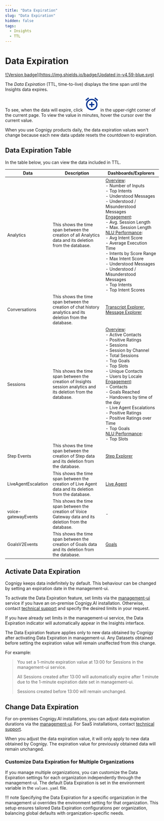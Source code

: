 ```yaml
---
title: "Data Expiration" 
slug: "Data Expiration" 
hidden: false 
tags:
  - Insights
  - TTL
---
```


# Data Expiration

[![Version badge](https://img.shields.io/badge/Updated in-v4.59-blue.svg)](../../release-notes/4.59.md)

The *Data Expiration* (TTL, time-to-live) displays the time span until the Insights data expires. 

To see, when the data will expire, click ![clock](../../_assets/insights/icons/clock.svg) in the upper-right corner of the current page. To view the value in minutes, hover the cursor over the current value.

When you use Cognigy products daily, the data expiration values won't change because each new data update resets the countdown to expiration.

## Data Expiration Table

In the table below, you can view the data included in TTL.

| Data                | Description                                                                                                     | Dashboards/Explorers                                                                                                                                                                                                                                                                                                                                                                                                                                                                                                                                  |
|---------------------|-----------------------------------------------------------------------------------------------------------------|-------------------------------------------------------------------------------------------------------------------------------------------------------------------------------------------------------------------------------------------------------------------------------------------------------------------------------------------------------------------------------------------------------------------------------------------------------------------------------------------------------------------------------------------------------|
| Analytics           | This shows the time span between the creation of all Analytics data and its deletion from the database.         | [Overview](../dashboards/overview.md): <br>- Number of Inputs <br>- Top Intents  <br>- Understood Messages  <br>- Understood / Misunderstood Messages<br> [Engagement](../dashboards/engagement.md): <br>- Avg. Session Length<br> - Max. Session Length <br> [NLU Performance](../dashboards/nlu-performance.md): <br> - Avg Intent Score <br> - Average Execution Time <br> - Intents by Score Range <br> - Max Intent Score <br> - Understood Messages <br> - Understood / Misunderstood Messages <br> - Top Intents <br> - Top Intent Scores <br> | 
| Conversations       | This shows the time span between the creation of chat history analytics and its deletion from the database.     | [Transcript Explorer](../explorers/transcript.md), [Message Explorer](../explorers/message.md)                                                                                                                                                                                                                                                                                                                                                                                                                                                        |
| Sessions            | This shows the time span between the creation of Insights session analytics and its deletion from the database. | [Overview](../dashboards/overview.md): <br> - Active Contacts<br> - Positive Ratings<br> - Sessions<br> - Session by Channel<br> - Total Sessions<br> - Top Goals<br>- Top Slots<br> - Unique Contacts<br> - Users by Locale<br> [Engagement](../dashboards/engagement.md): <br>- Contacts <br>- Goals Reached <br>- Handovers by time of the day <br>- Live Agent Escalations <br>- Positive Ratings <br>- Positive Ratings over Time <br>- Top Goals <br>[NLU Performance](../dashboards/nlu-performance.md):<br>- Top Slots                        | 
| Step Events         | This shows the time span between the creation of Step data and its deletion from the database.                  | [Step Explorer](../explorers/step.md)                                                                                                                                                                                                                                                                                                                                                                                                                                                                                                                 |
| LiveAgentEscalation | This shows the time span between the creation of Live Agent data and its deletion from the database.            | [Live Agent](../dashboards/live-agent.md)                                                                                                                                                                                                                                                                                                                                                                                                                                                                                                             |
| voice-gatewayEvents | This shows the time span between the creation of Voice Gateway data and its deletion from the database.         | -                                                                                                                                                                                                                                                                                                                                                                                                                                                                                                                                                     |
| GoalsV2Events       | This shows the time span between the creation of Goals data and its deletion from the database.                 | [Goals](../dashboards/goals.md)                                                                                                                                                                                                                                                                                                                                                                                                                                                                                                                       |

## Activate Data Expiration

Cognigy keeps data indefinitely by default. This behaviour can be changed by setting an expiration date in the management-ui.

To activate the Data Expiration feature, set limits via the [management-ui](../../ai/administer/access/management-ui.md#expiration-values--ttl--for-sensitive-data) service if you have an on-premise Cognigy.AI installation. Otherwise, contact [technical support](../../help/get-help.md#help-center) and specify the desired limits in your request.

If you have already set limits in the management-ui service, the Data Expiration indicator will automatically appear in the Insights interface.

The Data Expiration feature applies only to new data obtained by Cognigy after activating Data Expiration in management-ui. Any Datasets obtained before setting the expiration value will remain unaffected from this change.

For example:

> You set a 1-minute expiration value at 13:00 for Sessions in the management-ui service.
> 
> All Sessions created after 13:00 will automatically expire after 1 minute due to the 1-minute expiration date set in management-ui.
> 
> Sessions created before 13:00 will remain unchanged.

## Change Data Expiration

For on-premises Cognigy.AI installations, you can adjust data expiration durations via the [management-ui](../../ai/administer/access/management-ui.md#expiration-values--ttl--for-sensitive-data). For SaaS installations, contact [technical support](../../help/get-help.md#help-center). 

When you adjust the data expiration value, it will only apply to new data obtained by Cognigy. The expiration value for previously obtained data will remain unchanged.

### Customize Data Expiration for Multiple Organizations

If you manage multiple organizations, you can customize the Data Expiration settings for each organization independently through the management-ui.
The default Data Expiration is set in the environment variable in the `values.yaml` file.

!!! note 
    Specifying the Data Expiration for a specific organization in the management ui overrides the environment setting for that organization. This setup ensures tailored Data Expiration configurations per organization, balancing global defaults with organization-specific needs.